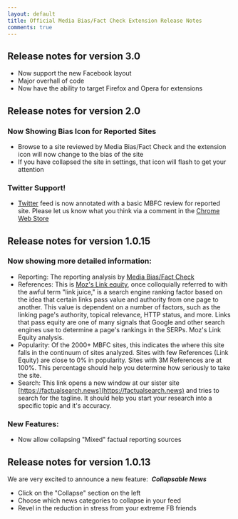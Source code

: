 ```yaml
---
layout: default
title: Official Media Bias/Fact Check Extension Release Notes
comments: true
---
```


## Release notes for version 3.0

-   Now support the new Facebook layout
-   Major overhall of code
-   Now have the ability to target Firefox and Opera for extensions

## Release notes for version 2.0

### Now Showing Bias Icon for Reported Sites

-   Browse to a site reviewed by Media Bias/Fact Check and the extension icon will now change to the bias of the site
-   If you have collapsed the site in settings, that icon will flash to get your attention

### Twitter Support!

-   [Twitter](https://twitter.com) feed is now annotated with a basic MBFC review for reported site. Please let us know what you think via a comment in the [Chrome Web Store](https://chrome.google.com/webstore/detail/official-media-biasfact-c/ganicjnkcddicfioohdaegodjodcbkkh)

## Release notes for version 1.0.15

### Now showing more detailed information: 

-   Reporting: The reporting analysis by [Media Bias/Fact Check](https://mediabiasfactcheck.com)
-   References: This is [Moz's Link equity](https://moz.com/learn/seo/what-is-link-equity), once colloquially referred to with the awful term "link juice," is a search engine ranking factor based on the idea that certain links pass value and authority from one page to another. This value is dependent on a number of factors, such as the linking page's authority, topical relevance, HTTP status, and more. Links that pass equity are one of many signals that Google and other search engines use to determine a page's rankings in the SERPs. Moz's Link Equity analysis.
-   Popularity: Of the 2000+ MBFC sites, this indicates the where this site falls in the continuum of sites analyzed. Sites with few References (Link Equity) are close to 0% in popularity. Sites with 3M References are at 100%. This percentage should help you determine how seriously to take the site.
-   Search: This link opens a new window at our sister site [https://factualsearch.news](https://factualsearch.news) and tries to search for the tagline. It should help you start your research into a specific topic and it's accuracy.

### New Features:

-   Now allow collapsing "Mixed" factual reporting sources

## Release notes for version 1.0.13

We are very excited to announce a new feature:  **_Collapsable News_**

-   Click on the "Collapse" section on the left
-   Choose which news categories to collapse in your feed
-   Revel in the reduction in stress from your extreme FB friends
